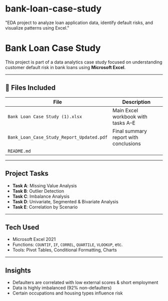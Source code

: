 # bank-loan-case-study
"EDA project to analyze loan application data, identify default risks, and visualize patterns using Excel."
# Bank Loan Case Study 

This project is part of a data analytics case study focused on understanding customer default risk in bank loans using **Microsoft Excel**.

---

## 📁 Files Included

| File | Description |
|------|-------------|
| `Bank Loan Case Study (1).xlsx` | Main Excel workbook with tasks A–E |
| `Bank_Loan_Case_Study_Report_Updated.pdf` | Final summary report with conclusions |
| `README.md`

---

##  Project Tasks

- **Task A**: Missing Value Analysis  
- **Task B**: Outlier Detection  
- **Task C**: Imbalance Analysis  
- **Task D**: Univariate, Segmented & Bivariate Analysis  
- **Task E**: Correlation by Scenario  

---

##  Tech Used
- Microsoft Excel 2021  
- Functions: `COUNTIF`, `IF`, `CORREL`, `QUARTILE`, `VLOOKUP`, etc.  
- Tools: Pivot Tables, Conditional Formatting, Charts

---

##  Insights
- Defaulters are correlated with low external scores & short employment
- Data is highly imbalanced (92% non-defaulters)
- Certain occupations and housing types influence risk
